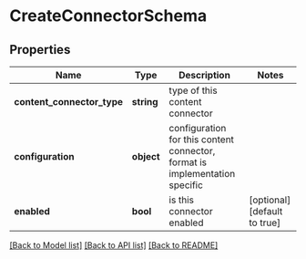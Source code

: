 # CreateConnectorSchema

## Properties
Name | Type | Description | Notes
------------ | ------------- | ------------- | -------------
**content_connector_type** | **string** | type of this content connector | 
**configuration** | **object** | configuration for this content connector, format is implementation specific | 
**enabled** | **bool** | is this connector enabled | [optional] [default to true]

[[Back to Model list]](../README.md#documentation-for-models) [[Back to API list]](../README.md#documentation-for-api-endpoints) [[Back to README]](../README.md)


